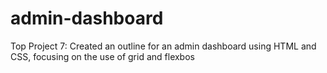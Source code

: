 # admin-dashboard
Top Project 7: Created an outline for an admin dashboard using HTML and CSS, 
focusing on the use of grid and flexbos